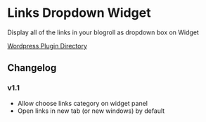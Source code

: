 # Links Dropdown Widget

Display all of the links in your blogroll as dropdown box on Widget

[Wordpress Plugin Directory](http://wordpress.org/plugins/links-dropdown-widget/)

## Changelog

### v1.1

- Allow choose links category on widget panel
- Open links in new tab (or new windows) by default
